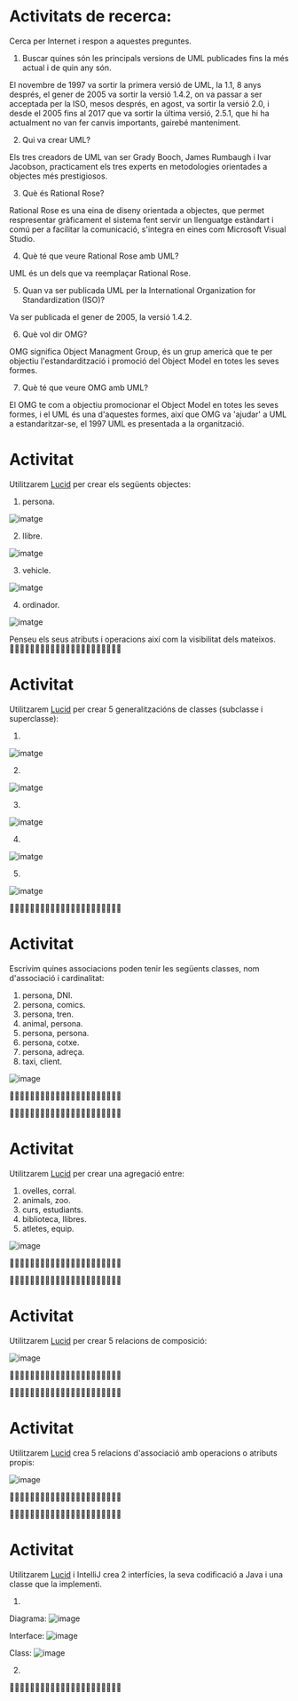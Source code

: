# Activitats de recerca:

Cerca per Internet i respon a aquestes preguntes.

1. Buscar quines són les principals versions de UML publicades fins la més actual i de quin any són.

El novembre de 1997 va sortir la primera versió de  UML, la 1.1, 8 anys després, el gener de 2005 va sortir la versió 1.4.2, on va passar a ser acceptada per la ISO, mesos després, en agost, va sortir la versió 2.0, i desde el 2005 fins al 2017 que va sortir la última versió, 2.5.1, que hi ha actualment no van fer canvis importants, gairebé manteniment.

2. Qui va crear UML?

Els tres creadors de UML van ser  Grady Booch, James Rumbaugh i Ivar Jacobson, practicament els tres experts en metodologies orientades a objectes més prestigiosos.

3. Què és Rational Rose?

Rational Rose es una eina de diseny orientada a objectes, que permet respresentar gràficament el sistema fent servir un llenguatge estàndart i comú per a facilitar la comunicació, s'integra en eines com Microsoft Visual Studio.

4. Què té que veure Rational Rose amb UML?

UML és un dels que va reemplaçar Rational Rose.

5. Quan va ser publicada UML per la International Organization for Standardization (ISO)?

Va ser publicada el gener de 2005, la versió 1.4.2.

6. Què vol dir OMG?

OMG significa Object Managment Group, és un grup americà que te per objectiu l'estandardització i promoció del Object Model en totes les seves formes.

7. Què té que veure OMG amb UML?

El OMG te com a objectiu promocionar el Object Model en totes les seves formes, i el UML és una d'aquestes formes, així que OMG va 'ajudar' a UML a estandaritzar-se, el 1997 UML es presentada a la organització.

# Activitat

Utilitzarem [Lucid](https://lucid.app/) per crear els següents objectes:

1. persona.

![imatge](https://user-images.githubusercontent.com/114901284/222080832-e92f4fb9-3d0c-444c-b4a6-c276a6b5a33d.png)

2. llibre.

![imatge](https://user-images.githubusercontent.com/114901284/222083991-964937fb-a653-47e4-878d-937336a88357.png)

3. vehicle.

![imatge](https://user-images.githubusercontent.com/114901284/222084044-3c1faad8-4a4b-4acf-90f9-a67f051c56c9.png)

4. ordinador.

![imatge](https://user-images.githubusercontent.com/114901284/222084083-b0f75da2-2a89-410d-ad86-8b9c2766fc72.png)

Penseu els seus atributs i operacions així com la visibilitat dels mateixos.
🔻🔻🔻🔻🔻🔻🔻🔻🔻🔻🔻🔻🔻🔻🔻🔻🔻🔻🔻🔻🔻🔻
# Activitat

Utilitzarem [Lucid](https://lucid.app/) per crear 5 generalitzacións de classes (subclasse i superclasse):

1.

![imatge](https://user-images.githubusercontent.com/114901284/222090731-8ba9c762-8218-4412-a255-c1ef0be4ba25.png)

2.

![imatge](https://user-images.githubusercontent.com/114901284/222090828-abcc9701-32cd-469a-aa23-350783aa2a1f.png)

3.

![imatge](https://user-images.githubusercontent.com/114901284/222090895-a75e4233-ca7e-441e-b938-a2b7e33959c6.png)

4.

![imatge](https://user-images.githubusercontent.com/114901284/222090958-fee33770-8317-4470-9d95-90ec7fd53306.png)

5.

![imatge](https://user-images.githubusercontent.com/114901284/222091199-f6971d7f-8f9d-44c4-9134-cf5cc485b548.png)

🔺🔺🔺🔺🔺🔺🔺🔺🔺🔺🔺🔺🔺🔺🔺🔺🔺🔺🔺🔺🔺🔺
# Activitat

Escrivim quines associacions poden tenir les següents classes, nom d'associació i cardinalitat:

1. persona, DNI.
2. persona, comics.
3. persona, tren.
4. animal, persona.
5. persona, persona.
6. persona, cotxe.
7. persona, adreça.
8. taxi, client.

![image](https://user-images.githubusercontent.com/114901284/225239133-94b9107e-578d-43bb-8003-c928f65b1e21.png)

🔺🔺🔺🔺🔺🔺🔺🔺🔺🔺🔺🔺🔺🔺🔺🔺🔺🔺🔺🔺🔺🔺

🔻🔻🔻🔻🔻🔻🔻🔻🔻🔻🔻🔻🔻🔻🔻🔻🔻🔻🔻🔻🔻🔻

# Activitat

Utilitzarem [Lucid](https://lucid.app/) per crear una agregació entre:

1. ovelles, corral.
2. animals, zoo.
3. curs, estudiants.
4. biblioteca, llibres.
5. atletes, equip.

![image](https://user-images.githubusercontent.com/114901284/225243613-63fd7980-6c44-49ad-b537-e6dffa55e9db.png)

🔺🔺🔺🔺🔺🔺🔺🔺🔺🔺🔺🔺🔺🔺🔺🔺🔺🔺🔺🔺🔺🔺

🔻🔻🔻🔻🔻🔻🔻🔻🔻🔻🔻🔻🔻🔻🔻🔻🔻🔻🔻🔻🔻🔻

# Activitat

Utilitzarem [Lucid](https://lucid.app/) per crear 5 relacions de composició:

![image](https://user-images.githubusercontent.com/114901284/225248563-b946da4c-2430-4c19-980d-43a3bc61824b.png)

🔺🔺🔺🔺🔺🔺🔺🔺🔺🔺🔺🔺🔺🔺🔺🔺🔺🔺🔺🔺🔺🔺

🔻🔻🔻🔻🔻🔻🔻🔻🔻🔻🔻🔻🔻🔻🔻🔻🔻🔻🔻🔻🔻🔻
# Activitat

Utilitzarem [Lucid](https://lucid.app/) crea 5 relacions d'associació amb operacions o atributs propis:

![image](https://user-images.githubusercontent.com/114901284/225251907-1214860c-aade-449b-848b-33d8f3017430.png)

🔺🔺🔺🔺🔺🔺🔺🔺🔺🔺🔺🔺🔺🔺🔺🔺🔺🔺🔺🔺🔺🔺

🔻🔻🔻🔻🔻🔻🔻🔻🔻🔻🔻🔻🔻🔻🔻🔻🔻🔻🔻🔻🔻🔻

# Activitat

Utilitzarem [Lucid](https://lucid.app/) i IntelliJ crea 2 interfícies, la seva codificació a Java i una classe que la implementi.

1.
Diagrama:
![image](https://user-images.githubusercontent.com/114901284/225258952-cc80332a-a9ef-4ee1-a76e-64f2351697de.png)

Interface:
![image](https://user-images.githubusercontent.com/114901284/225258881-024c6b44-e28b-43e3-ada9-fbdb276041ec.png)

Class:
![image](https://user-images.githubusercontent.com/114901284/225259013-2c5b6fd6-ba7f-4647-8952-1fbfbced1fcd.png)

2.

🔺🔺🔺🔺🔺🔺🔺🔺🔺🔺🔺🔺🔺🔺🔺🔺🔺🔺🔺🔺🔺🔺
